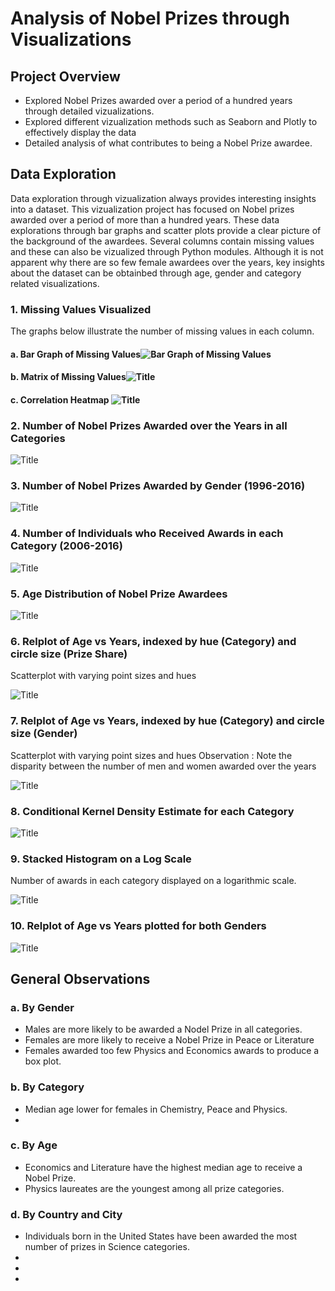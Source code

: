 # Analysis of Nobel Prizes through Visualizations

## Project Overview 

- Explored Nobel Prizes awarded over a period of a hundred years through detailed vizualizations.
- Explored different vizualization methods such as Seaborn and Plotly to effectively display the data
- Detailed analysis of what contributes to being a Nobel Prize awardee.


## Data Exploration 

Data exploration through vizualization always provides interesting insights into a dataset. This vizualization project has focused on Nobel prizes awarded over a period of more than a hundred years. These data explorations through bar graphs and scatter plots provide a clear picture of the background of the awardees. Several columns contain missing values and these can also be vizualized through Python modules. Although it is not apparent why there are so few female awardees over the years, key insights about the dataset can be obtainbed through age, gender and category related visualizations.

### 1. Missing Values Visualized 

The graphs below illustrate the number of missing values in each column. 

#### a. Bar Graph of Missing Values![](Images/i.png?raw=true "Bar Graph of Missing Values")
#### b.  Matrix of Missing Values![](Images/j.png?raw=true "Title")
#### c.  Correlation Heatmap ![](Images/k.png?raw=true "Title")


### 2. Number of Nobel Prizes Awarded over the Years in all Categories

![Title](Images/a.png?raw=true "Title")


### 3. Number of Nobel Prizes Awarded by Gender (1996-2016)

![Title](Images/b.png?raw=true "Title")


### 4. Number of Individuals who Received Awards in each Category (2006-2016)

![Title](Images/c.png?raw=true "Title")

### 5. Age Distribution of Nobel Prize Awardees

![Title](Images/e.png?raw=true "Title")


### 6. Relplot of Age vs Years, indexed by hue (Category) and circle size (Prize Share)
Scatterplot with varying point sizes and hues

![Title](Images/f.png?raw=true "Title")


### 7. Relplot of Age vs Years, indexed by hue (Category) and circle size (Gender)
Scatterplot with varying point sizes and hues
Observation : Note the disparity between the number of men and women awarded over the years

![Title](Images/g.png?raw=true "Title")

### 8. Conditional Kernel Density Estimate for each Category

![Title](Images/h.png?raw=true "Title")

### 9. Stacked Histogram on a Log Scale
Number of awards in each category displayed on a logarithmic scale.

![Title](Images/l.png?raw=true "Title")

### 10. Relplot of Age vs Years plotted for both Genders 

![Title](Images/m.png?raw=true "Title")

## General Observations 

### a. By Gender 

- Males are more likely to be awarded a Nodel Prize in all categories.
- Females are more likely to receive a Nobel Prize in Peace or Literature
- Females awarded too few Physics and Economics awards to produce a box plot. 




### b. By Category

- Median age lower for females in Chemistry, Peace and Physics.
- 


### c. By Age 

- Economics and Literature have the highest median age to receive a Nobel Prize.
- Physics laureates are the youngest among all prize categories.



### d. By Country and City

- Individuals born in the United States have been awarded the most number of prizes in Science categories.
-
-
-





